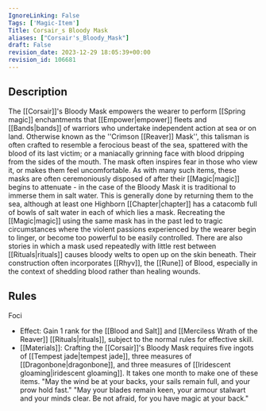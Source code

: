 ```yaml
---
IgnoreLinking: False
Tags: ['Magic-Item']
Title: Corsair_s Bloody Mask
aliases: ["Corsair's_Bloody_Mask"]
draft: False
revision_date: 2023-12-29 18:05:39+00:00
revision_id: 106681
---
```


## Description
The [[Corsair]]'s Bloody Mask empowers the wearer to perform [[Spring magic]] enchantments that [[Empower|empower]] fleets and [[Bands|bands]] of warriors who undertake independent action at sea or on land.
Otherwise known as the ''Crimson [[Reaver]] Mask'', this talisman is often crafted to resemble a ferocious beast of the sea, spattered with the blood of its last victim; or a maniacally grinning face with blood dripping from the sides of the mouth. The mask often inspires fear in those who view it, or makes them feel uncomfortable. As with many such items, these masks are often ceremoniously disposed of after their [[Magic|magic]] begins to attenuate - in the case of the Bloody Mask it is traditional to immerse them in salt water. This is generally done by returning them to the sea, although at least one Highborn [[Chapter|chapter]] has a catacomb full of bowls of salt water in each of which lies a mask. Recreating the [[Magic|magic]] using the same mask has in the past led to tragic circumstances where the violent passions experienced by the wearer begin to linger, or become too powerful to be easily controlled. There are also stories in which a mask used repeatedly with little rest between [[Rituals|rituals]] causes bloody welts to open up on the skin beneath.
Their construction often incorporates [[Rhyv]], the [[Rune]] of Blood, especially in the context of shedding blood rather than healing wounds.
## Rules
Foci
* Effect: Gain 1 rank for the [[Blood and Salt]] and [[Merciless Wrath of the Reaver]] [[Rituals|rituals]], subject to the normal rules for effective skill.
* [[Materials]]: Crafting the [[Corsair]]'s Bloody Mask requires five ingots of [[Tempest jade|tempest jade]], three measures of [[Dragonbone|dragonbone]], and three measures of [[Iridescent gloaming|iridescent gloaming]]. It takes one month to make one of these items.
"May the wind be at your backs, your sails remain full, and your prow hold fast."
"May your blades remain keen, your armour stalwart and your minds clear. Be not afraid, for you have magic at your back."